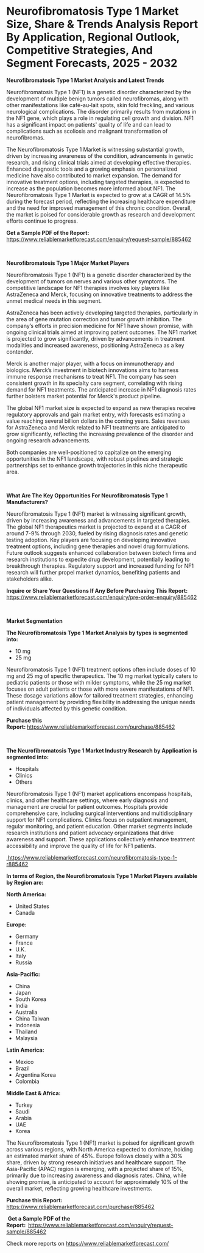 <p><h1>Neurofibromatosis Type 1 Market Size, Share & Trends Analysis Report By Application, Regional Outlook, Competitive Strategies, And Segment Forecasts, 2025 - 2032</h1></p><p><strong>Neurofibromatosis Type 1 Market Analysis and Latest Trends</strong></p>
<p><p>Neurofibromatosis Type 1 (NF1) is a genetic disorder characterized by the development of multiple benign tumors called neurofibromas, along with other manifestations like café-au-lait spots, skin fold freckling, and various neurological complications. The disorder primarily results from mutations in the NF1 gene, which plays a role in regulating cell growth and division. NF1 has a significant impact on patients' quality of life and can lead to complications such as scoliosis and malignant transformation of neurofibromas.</p><p>The Neurofibromatosis Type 1 Market is witnessing substantial growth, driven by increasing awareness of the condition, advancements in genetic research, and rising clinical trials aimed at developing effective therapies. Enhanced diagnostic tools and a growing emphasis on personalized medicine have also contributed to market expansion. The demand for innovative treatment options, including targeted therapies, is expected to increase as the population becomes more informed about NF1. The Neurofibromatosis Type 1 Market is expected to grow at a CAGR of 14.5% during the forecast period, reflecting the increasing healthcare expenditure and the need for improved management of this chronic condition. Overall, the market is poised for considerable growth as research and development efforts continue to progress.</p></p>
<p><strong>Get a Sample PDF of the Report:&nbsp;</strong> <a href="https://www.reliablemarketforecast.com/enquiry/request-sample/885462?utm_campaign=2320&utm_medium=2&utm_source=Github&utm_content=ia&utm_term=08032025&utm_id=neurofibromatosis-type-1">https://www.reliablemarketforecast.com/enquiry/request-sample/885462</a></p>
<p>&nbsp;</p>
<p><strong>Neurofibromatosis Type 1 Major Market Players</strong></p>
<p><p>Neurofibromatosis Type 1 (NF1) is a genetic disorder characterized by the development of tumors on nerves and various other symptoms. The competitive landscape for NF1 therapies involves key players like AstraZeneca and Merck, focusing on innovative treatments to address the unmet medical needs in this segment.</p><p>AstraZeneca has been actively developing targeted therapies, particularly in the area of gene mutation correction and tumor growth inhibition. The company’s efforts in precision medicine for NF1 have shown promise, with ongoing clinical trials aimed at improving patient outcomes. The NF1 market is projected to grow significantly, driven by advancements in treatment modalities and increased awareness, positioning AstraZeneca as a key contender.</p><p>Merck is another major player, with a focus on immunotherapy and biologics. Merck’s investment in biotech innovations aims to harness immune response mechanisms to treat NF1. The company has seen consistent growth in its specialty care segment, correlating with rising demand for NF1 treatments. The anticipated increase in NF1 diagnosis rates further bolsters market potential for Merck's product pipeline.</p><p>The global NF1 market size is expected to expand as new therapies receive regulatory approvals and gain market entry, with forecasts estimating a value reaching several billion dollars in the coming years. Sales revenues for AstraZeneca and Merck related to NF1 treatments are anticipated to grow significantly, reflecting the increasing prevalence of the disorder and ongoing research advancements.</p><p>Both companies are well-positioned to capitalize on the emerging opportunities in the NF1 landscape, with robust pipelines and strategic partnerships set to enhance growth trajectories in this niche therapeutic area.</p></p>
<p>&nbsp;</p>
<p><strong>What Are The Key Opportunities For Neurofibromatosis Type 1 Manufacturers?</strong></p>
<p><p>Neurofibromatosis Type 1 (NF1) market is witnessing significant growth, driven by increasing awareness and advancements in targeted therapies. The global NF1 therapeutics market is projected to expand at a CAGR of around 7-9% through 2030, fueled by rising diagnosis rates and genetic testing adoption. Key players are focusing on developing innovative treatment options, including gene therapies and novel drug formulations. Future outlook suggests enhanced collaboration between biotech firms and research institutions to expedite drug development, potentially leading to breakthrough therapies. Regulatory support and increased funding for NF1 research will further propel market dynamics, benefiting patients and stakeholders alike.</p></p>
<p><strong>Inquire or Share Your Questions If Any Before Purchasing This Report:</strong> <a href="https://www.reliablemarketforecast.com/enquiry/pre-order-enquiry/885462?utm_campaign=2320&utm_medium=2&utm_source=Github&utm_content=ia&utm_term=08032025&utm_id=neurofibromatosis-type-1">https://www.reliablemarketforecast.com/enquiry/pre-order-enquiry/885462</a></p>
<p>&nbsp;</p>
<p><strong>Market Segmentation</strong></p>
<p><strong>The Neurofibromatosis Type 1 Market Analysis by types is segmented into:</strong></p>
<p><ul><li>10 mg</li><li>25 mg</li></ul></p>
<p><p>Neurofibromatosis Type 1 (NF1) treatment options often include doses of 10 mg and 25 mg of specific therapeutics. The 10 mg market typically caters to pediatric patients or those with milder symptoms, while the 25 mg market focuses on adult patients or those with more severe manifestations of NF1. These dosage variations allow for tailored treatment strategies, enhancing patient management by providing flexibility in addressing the unique needs of individuals affected by this genetic condition.</p></p>
<p><strong>Purchase this Report:&nbsp;</strong><a href="https://www.reliablemarketforecast.com/purchase/885462?utm_campaign=2320&utm_medium=2&utm_source=Github&utm_content=ia&utm_term=08032025&utm_id=neurofibromatosis-type-1">https://www.reliablemarketforecast.com/purchase/885462</a></p>
<p>&nbsp;</p>
<p><strong>The Neurofibromatosis Type 1 Market Industry Research by Application is segmented into:</strong></p>
<p><ul><li>Hospitals</li><li>Clinics</li><li>Others</li></ul></p>
<p><p>Neurofibromatosis Type 1 (NF1) market applications encompass hospitals, clinics, and other healthcare settings, where early diagnosis and management are crucial for patient outcomes. Hospitals provide comprehensive care, including surgical interventions and multidisciplinary support for NF1 complications. Clinics focus on outpatient management, regular monitoring, and patient education. Other market segments include research institutions and patient advocacy organizations that drive awareness and support. These applications collectively enhance treatment accessibility and improve the quality of life for NF1 patients.</p></p>
<p><a href="https://www.reliablemarketforecast.com/neurofibromatosis-type-1-r885462?utm_campaign=2320&utm_medium=2&utm_source=Github&utm_content=ia&utm_term=08032025&utm_id=neurofibromatosis-type-1">&nbsp;https://www.reliablemarketforecast.com/neurofibromatosis-type-1-r885462</a></p>
<p><strong>In terms of Region, the Neurofibromatosis Type 1 Market Players available by Region are:</strong></p>
<p>
    <p> <strong> North America: </strong>
        <ul>
            <li>United States</li>
            <li>Canada</li>
        </ul>
        </p> 
    <p> <strong> Europe: </strong>
        <ul>
            <li>Germany</li>
            <li>France</li>
            <li>U.K.</li>
            <li>Italy</li>
            <li>Russia</li>
        </ul>
        </p> 
    <p> <strong> Asia-Pacific: </strong>
        <ul>
            <li>China</li>
            <li>Japan</li>
            <li>South Korea</li>
            <li>India</li>
            <li>Australia</li>
            <li>China Taiwan</li>
            <li>Indonesia</li>
            <li>Thailand</li>
            <li>Malaysia</li>
        </ul>
        </p> 
    <p> <strong> Latin America: </strong>
        <ul>
            <li>Mexico</li>
            <li>Brazil</li>
            <li>Argentina Korea</li>
            <li>Colombia</li>
        </ul>
        </p> 
    <p> <strong> Middle East & Africa: </strong>
        <ul>
            <li>Turkey</li>
            <li>Saudi</li>
            <li>Arabia</li>
            <li>UAE</li>
            <li>Korea</li>
        </ul>
    </p>
    </p>
<p><p>The Neurofibromatosis Type 1 (NF1) market is poised for significant growth across various regions, with North America expected to dominate, holding an estimated market share of 45%. Europe follows closely with a 30% share, driven by strong research initiatives and healthcare support. The Asia-Pacific (APAC) region is emerging, with a projected share of 15%, primarily due to increasing awareness and diagnosis rates. China, while showing promise, is anticipated to account for approximately 10% of the overall market, reflecting growing healthcare investments.</p></p>
<p><strong>Purchase this Report: </strong><a href="https://www.reliablemarketforecast.com/purchase/885462?utm_campaign=2320&utm_medium=2&utm_source=Github&utm_content=ia&utm_term=08032025&utm_id=neurofibromatosis-type-1">https://www.reliablemarketforecast.com/purchase/885462</a></p>
<p>&nbsp;<strong>Get a Sample PDF of the Report:&nbsp;&nbsp;</strong><a href="https://www.reliablemarketforecast.com/enquiry/request-sample/885462?utm_campaign=2320&utm_medium=2&utm_source=Github&utm_content=ia&utm_term=08032025&utm_id=neurofibromatosis-type-1">https://www.reliablemarketforecast.com/enquiry/request-sample/885462</a></p>
<p><strong></strong></p>
<p>Check more reports on <a href="https://www.reliablemarketforecast.com/?utm_campaign=2320&utm_medium=2&utm_source=Github&utm_content=ia&utm_term=08032025&utm_id=neurofibromatosis-type-1">https://www.reliablemarketforecast.com/</a></p>